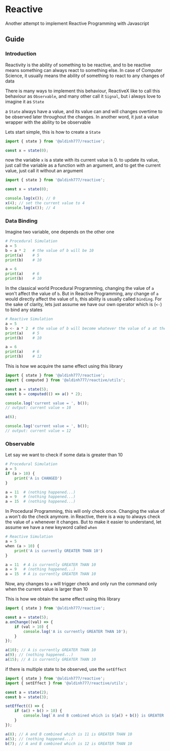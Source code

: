 # Reactive

Another attempt to implement Reactive Programming with Javascript

## Guide

### Introduction

Reactivity is the ability of something to be reactive, and to be reactive means something can always react to something else. In case of Computer Science, it usually means the ability of something to react to any changes of data

There is many ways to implement this behaviour, ReactiveX like to call this behaviour as `Observable`, and many other call it `Signal`, but i always love to imagine it as `State`

a `State` always have a value, and its value can and will changes overtime to be observed later throughout the changes. In another word, it just a value wrapper with the ability to be observable

Lets start simple, this is how to create a `State`

```js
import { state } from '@aldinh777/reactive';

const x = state(0);
```

now the variable `x` is a state with its current value is 0. to update its value, just call the variable as a function with an argument, and to get the current value, just call
it without an argument

```js
import { state } from '@aldinh777/reactive';

const x = state(0);

console.log(x()); // 0
x(4); // set the current value to 4
console.log(x()); // 4
```

### Data Binding

Imagine two variable, one depends on the other one

```py
# Procedural Simulation
a = 5
b = a * 2   # the value of b will be 10
print(a)    # 5
print(b)    # 10

a = 6
print(a)    # 6
print(b)    # 10
```

In the classical world Procedural Programming, changing the value of `a` won't affect the value of `b`. But in Reactive Programming, any change of `a` would directly affect the value of `b`, this ability is usually called `binding`. For the sake of clarity, lets just assume we have our own operator which is (`<-`) to bind any states

```py
# Reactive Simulation
a = 5
b <- a * 2  # the value of b will become whatever the value of a at the moment times 2
print(a)    # 5
print(b)    # 10

a = 6
print(a)    # 6
print(b)    # 12
```

This is how we acquire the same effect using this library

```js
import { state } from '@aldinh777/reactive';
import { computed } from '@aldinh777/reactive/utils';

const a = state(5);
const b = computed(() => a() * 2);

console.log('current value = ', b());
// output: current value = 10

a(6);

console.log('current value = ', b());
// output: current value = 12
```

### Observable

Let say we want to check if some data is greater than 10

```py
# Procedural Simulation
a = 5
if (a > 10) {
    print('A is CHANGED')
}

a = 11  # (nothing happened...)
a = 9   # (nothing happened...)
a = 15  # (nothing happened...)
```

In Procedural Programming, this will only check once. Changing the value of `a` won't do the check anymore. in Reactive, there is a way to always check the value of `a` whenever it changes. But to make it easier to understand, let assume we have a new keyword called `when`

```py
# Reactive Simulation
a = 5
when (a > 10) {
    print('A is currently GREATER THAN 10')
}

a = 11  # A is currently GREATER THAN 10
a = 9   # (nothing happened...)
a = 15  # A is currently GREATER THAN 10
```

Now, any changes to `a` will trigger check and only run the command only when the current value is larger than 10

This is how we obtain the same effect using this library

```js
import { state } from '@aldinh777/reactive';

const a = state(5);
a.onChange((val) => {
    if (val > 10) {
        console.log('A is currently GREATER THAN 10');
    }
});

a(10); // A is currently GREATER THAN 10
a(9); // (nothing happened...)
a(15); // A is currently GREATER THAN 10
```

if there is multiple state to be observed, use the `setEffect`

```js
import { state } from '@aldinh777/reactive';
import { setEffect } from '@aldinh777/reactive/utils';

const a = state(2);
const b = state(3);

setEffect(() => {
    if (a() + b() > 10) {
        console.log(`A and B combined which is ${a() + b()} is GREATER THAN 10`);
    }
});

a(8); // A and B combined which is 11 is GREATER THAN 10
a(5); // (nothing happened...)
b(7); // A and B combined which is 12 is GREATER THAN 10
```
